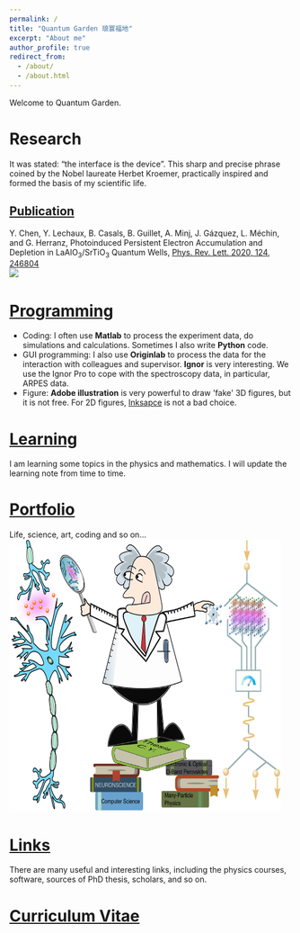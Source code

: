 ```yaml
---
permalink: /
title: "Quantum Garden 琅寰福地"
excerpt: "About me"
author_profile: true
redirect_from:
  - /about/
  - /about.html
---
```

Welcome to Quantum Garden.

Research
======

It was stated: “the interface is the device”. This sharp and precise phrase coined by the Nobel laureate Herbet Kroemer, practically inspired and formed the basis of my scientific life.

[Publication](https://doctoryuchen.github.io/publications/)
------

Y. Chen, Y. Lechaux, B. Casals, B. Guillet, A. Minj, J. Gázquez, L. Méchin, and G. Herranz, Photoinduced Persistent Electron Accumulation and Depletion in LaAlO<sub>3</sub>/SrTiO<sub>3</sub> Quantum Wells, [Phys. Rev. Lett. 2020, 124, 246804](https://doi.org/10.1103/PhysRevLett.124.246804)
<br/><img src='https://journals.aps.org/prl/article/10.1103/PhysRevLett.124.246804/figures/3/medium'>


[Programming](https://doctoryuchen.github.io/coding/)
======
* Coding: I often use **Matlab** to process the experiment data, do simulations and calculations. Sometimes I also write **Python** code.
* GUI programming: I also use **Originlab** to process the data for the interaction with colleagues and supervisor. **Ignor** is very interesting. We use the Ignor Pro to cope with the spectroscopy data, in particular, ARPES data.
* Figure: **Adobe illustration** is very powerful to draw 'fake' 3D figures, but it is not free. For 2D figures, [Inksapce](http://tavmjong.free.fr/INKSCAPE/MANUAL_v16/html/index.html) is not a bad choice.

[Learning](https://doctoryuchen.github.io/learning/)
======
I am learning some topics in the physics and mathematics. I will update the learning note from time to time.


[Portfolio](https://doctoryuchen.github.io/portfolio/)
======
Life, science, art, coding and so on...
<br> <img src='/images/Funny_Cover.png' width="484.25" height="484.25">

[Links](https://doctoryuchen.github.io/links/)
======
There are many useful and interesting links, including the physics courses, software, sources of PhD thesis, scholars, and so on.

[Curriculum Vitae](https://doctoryuchen.github.io/cv/)
======
